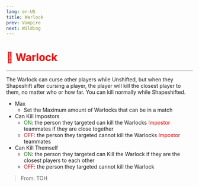```yaml
---
lang: en-US
title: Warlock
prev: Vampire
next: Wilding
---
```


# <font color="red">🧙 Warlock</font> <Badge text="Concealing" type="tip" vertical="middle"/>
---

The Warlock can curse other players while Unshifted, but when they Shapeshift after cursing a player, the player will kill the closest player to them, no matter who or how far. You can kill normally while Shapeshifted.
* Max
  * Set the Maximum amount of Warlocks that can be in a match
* Can Kill Impostors
  * <font color=green>ON</font>: the person they targeted can kill the Warlocks <font color=red>Impostor</font> teammates if they are close together
  * <font color=red>OFF</font>: the person they targeted cannot kill the Warlocks <font color=red>Impostor</font> teammates
* Can Kill Themself
  * <font color=green>ON</font>: the person they targeted can Kill the Warlock if they are the closest players to each other
  * <font color=red>OFF</font>: the person they targeted cannot kill the Warlock

> From: TOH